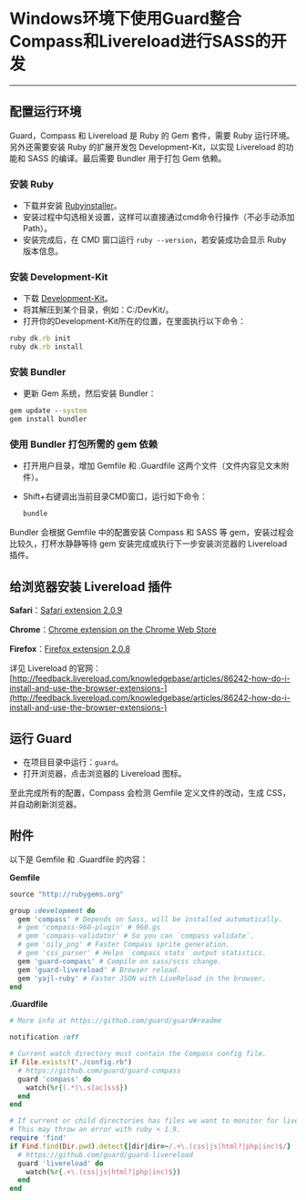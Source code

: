 # Windows环境下使用Guard整合Compass和Livereload进行SASS的开发
------

## 配置运行环境

Guard，Compass 和 Livereload 是 Ruby 的 Gem 套件，需要 Ruby 运行环境。另外还需要安装 Ruby 的扩展开发包 Development-Kit，以实现 Livereload 的功能和 SASS 的编译。最后需要 Bundler 用于打包 Gem 依赖。

### 安装 Ruby
  - 下载并安装 [Rubyinstaller](http://rubyinstaller.org/downloads/)。
  - 安装过程中勾选相关设置，这样可以直接通过cmd命令行操作（不必手动添加Path）。
  - 安装完成后，在 CMD 窗口运行 `ruby --version`，若安装成功会显示 Ruby 版本信息。

### 安装 Development-Kit  
  - 下载 [Development-Kit](http://rubyinstaller.org/downloads/)。
  - 将其解压到某个目录，例如：C:/DevKit/。
  - 打开你的Development-Kit所在的位置，在里面执行以下命令：

```ruby
ruby dk.rb init
ruby dk.rb install
```

### 安装 Bundler
  - 更新 Gem 系统，然后安装 Bundler：

```cmd
gem update --system
gem install bundler
```

### 使用 Bundler 打包所需的 gem 依赖

+ 打开用户目录，增加 Gemfile 和 .Guardfile 这两个文件（文件内容见文末附件）。
+ Shift+右键调出当前目录CMD窗口，运行如下命令：

	```cmd
	bundle
	```

Bundler 会根据 Gemfile 中的配置安装 Compass 和 SASS 等 gem，安装过程会比较久，打杯水静静等待 gem 安装完成或执行下一步安装浏览器的 Livereload 插件。

## 给浏览器安装 Livereload 插件

**Safari**：[Safari extension 2.0.9](http://download.livereload.com/2.0.9/LiveReload-2.0.9.safariextz)

**Chrome**：[Chrome extension on the Chrome Web Store](https://chrome.google.com/webstore/detail/livereload/jnihajbhpnppcggbcgedagnkighmdlei)

**Firefox**：[Firefox extension 2.0.8](http://download.livereload.com/2.0.8/LiveReload-2.0.8.xpi)

详见 Livereload 的官网：[http://feedback.livereload.com/knowledgebase/articles/86242-how-do-i-install-and-use-the-browser-extensions-](http://feedback.livereload.com/knowledgebase/articles/86242-how-do-i-install-and-use-the-browser-extensions-)

## 运行 Guard

+ 在项目目录中运行：`guard`。
+ 打开浏览器，点击浏览器的 Livereload 图标。

至此完成所有的配置，Compass 会检测 Gemfile 定义文件的改动，生成 CSS，并自动刷新浏览器。

## 附件

以下是 Gemfile 和 .Guardfile 的内容：

**Gemfile**

```ruby
source "http://rubygems.org"

group :development do
  gem 'compass' # Depends on Sass, will be installed automatically.
  # gem 'compass-960-plugin' # 960.gs
  # gem 'compass-validator' # So you can `compass validate`.
  # gem 'oily_png' # Faster Compass sprite generation.
  # gem 'css_parser' # Helps `compass stats` output statistics.
  gem 'guard-compass' # Compile on sass/scss change.
  gem 'guard-livereload' # Browser reload.
  gem 'yajl-ruby' # Faster JSON with LiveReload in the browser.
end
```

**.Guardfile**

```ruby
# More info at https://github.com/guard/guard#readme

notification :off

# Current watch directory must contain the Compass config file.
if File.exists?("./config.rb")
  # https://github.com/guard/guard-compass
  guard 'compass' do
    watch(%r{(.*)\.s[ac]ss$})
  end
end

# If current or child directories has files we want to monitor for live changes.
# This may throw an error with ruby < 1.9.
require 'find'
if Find.find(Dir.pwd).detect{|dir|dir=~/.+\.(css|js|html?|php|inc)$/}
  # https://github.com/guard/guard-livereload
  guard 'livereload' do
    watch(%r{.+\.(css|js|html?|php|inc)$})
  end
end
```




